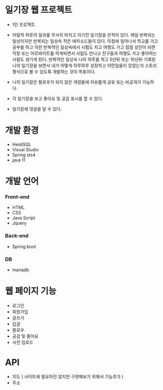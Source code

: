 # 일기장 웹 프로젝트 #
- 1인 프로젝트
- 어릴적 하루의 일과를 무사히 마치고 자기전 일기장을 쓴적이 있다. 매일 반복되는 일상이지만 반복되는 일상속 작은 에피소드들이 있다.
  아침에 일어나서 학교를 가고 공부를 하고 이런 반복적인 일상속에서 시험도 치고 여행도 가고 점점 성인이 되면 직장 또는 아르바이트를 하게되면서
  사람도 만나고 친구들과 여행도 가고 좋아하는 사람도 생기게 된다. 반복적인 일상속 나의 하루를 적고 5년뒤 또는 10년뒤 기록된 나의 일기장을 보면서
  내가 어떻게 하루하루 성장하고 어떤일들이 있었는지 스토리형식으로 볼 수 있도록 개발하는 것이 목표이다.
  
 - 나의 일기장은 팔로우가 되지 않은 계정들에 자유롭게 공유 또는 비공개가 가능하다.
 - 각 일기장을 보고 좋아요 및 공감 표시를 할 수 있다.
 - 일기장에 댓글을 달 수 있다.
##
# 개발 환경 #
- HeidiSQL
- Visual Studio
- Spring sts4
- java 11
# 개발 언어 #
### Front-end ###
- HTML
- CSS
- Java Script
- Jquery
### Back-end ###
- Spring boot
### DB ###
- mariadb
# 웹 페이지 기능 #
- 로그인
- 회원가입
- 글쓰기
- 답글
- 팔로우
- 공감 및 좋아요
- 사진 업로드
# API #
- 지도 ( 사이트에 필요하진 않지만 구현해보기 위해서 기능추가 )
- 주소
